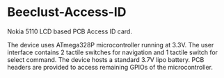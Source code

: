 # Beeclust-Access-ID

Nokia 5110 LCD based PCB Access ID card. 

The device uses ATmega328P microcontroller running at 3.3V. The user interface contains 2 tactile switches for navigation and 1 tactile switch for select command. The device hosts a standard 3.7V lipo battery. 
PCB headers are provided to access remaining GPIOs of the microcontroller.
